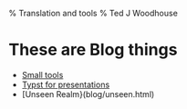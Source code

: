 % Translation and tools 
% Ted J Woodhouse

# These are Blog things

* [Small tools](blog/post.html)
* [Typst for presentations](blog/slides.html)
* [Unseen Realm}(blog/unseen.html)
